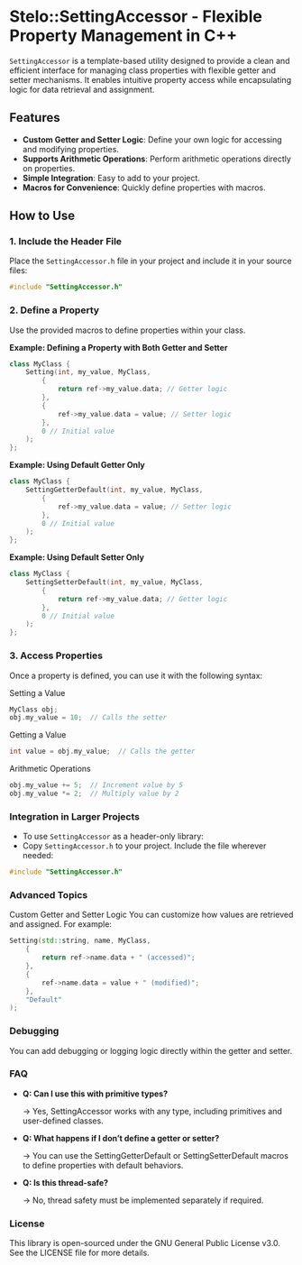 # Stelo::SettingAccessor - Flexible Property Management in C++

`SettingAccessor` is a template-based utility designed to provide a clean and efficient interface for managing class properties with flexible getter and setter mechanisms. It enables intuitive property access while encapsulating logic for data retrieval and assignment.

## Features

- **Custom Getter and Setter Logic**: Define your own logic for accessing and modifying properties.
- **Supports Arithmetic Operations**: Perform arithmetic operations directly on properties.
- **Simple Integration**: Easy to add to your project.
- **Macros for Convenience**: Quickly define properties with macros.

## How to Use

### 1. Include the Header File

Place the `SettingAccessor.h` file in your project and include it in your source files:

```cpp
#include "SettingAccessor.h"
```
### 2. Define a Property
Use the provided macros to define properties within your class.

**Example: Defining a Property with Both Getter and Setter**
```cpp
class MyClass {
    Setting(int, my_value, MyClass,
        {
            return ref->my_value.data; // Getter logic
        },
        {
            ref->my_value.data = value; // Setter logic
        },
        0 // Initial value
    );
};
```

**Example: Using Default Getter Only**
```cpp
class MyClass {
    SettingGetterDefault(int, my_value, MyClass,
        {
            ref->my_value.data = value; // Setter logic
        },
        0 // Initial value
    );
};
```

**Example: Using Default Setter Only**
```cpp
class MyClass {
    SettingSetterDefault(int, my_value, MyClass,
        {
            return ref->my_value.data; // Getter logic
        },
        0 // Initial value
    );
};
```
### 3. Access Properties
Once a property is defined, you can use it with the following syntax:

Setting a Value
```cpp
MyClass obj;
obj.my_value = 10;  // Calls the setter
```

Getting a Value
```cpp
int value = obj.my_value;  // Calls the getter
```

Arithmetic Operations
```cpp
obj.my_value += 5;  // Increment value by 5
obj.my_value *= 2;  // Multiply value by 2
```
### Integration in Larger Projects
- To use `SettingAccessor` as a header-only library:
- Copy `SettingAccessor.h` to your project.
Include the file wherever needed:
```cpp
#include "SettingAccessor.h"
```
### Advanced Topics
Custom Getter and Setter Logic
You can customize how values are retrieved and assigned. For example:
``` cpp
Setting(std::string, name, MyClass,
    {
        return ref->name.data + " (accessed)";
    },
    {
        ref->name.data = value + " (modified)";
    },
    "Default"
);
```
### Debugging
You can add debugging or logging logic directly within the getter and setter.

### FAQ
- **Q: Can I use this with primitive types?**
  
  -> Yes, SettingAccessor works with any type, including primitives and user-defined classes.

- **Q: What happens if I don’t define a getter or setter?**
  
  -> You can use the SettingGetterDefault or SettingSetterDefault macros to define properties with default behaviors.

- **Q: Is this thread-safe?**
  
  -> No, thread safety must be implemented separately if required.

### License
This library is open-sourced under the GNU General Public License v3.0. See the LICENSE file for more details.
